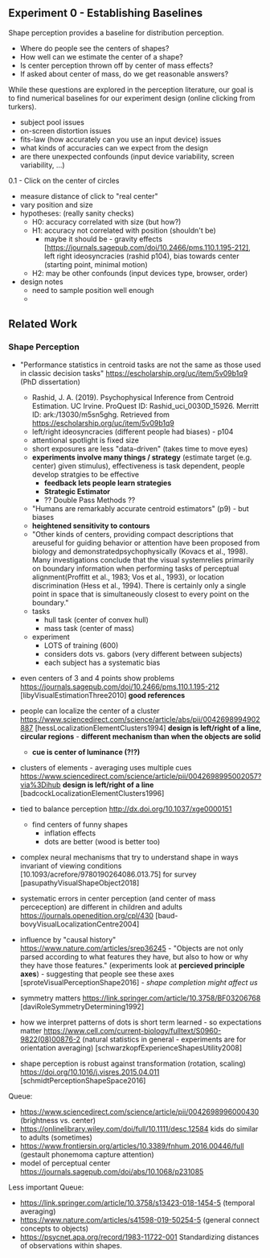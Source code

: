 ## Experiment 0 - Establishing Baselines

Shape perception provides a baseline for distribution perception.

- Where do people see the centers of shapes?
- How well can we estimate the center of a shape?
- Is center perception thrown off by center of mass effects?
- If asked about center of mass, do we get reasonable answers?

While these questions are explored in the perception literature, our goal is to find numerical baselines for our experiment design (online clicking from turkers).

- subject pool issues
- on-screen distortion issues
- fits-law (how accurately can you use an input device) issues
- what kinds of accuracies can we expect from the design
- are there unexpected confounds (input device variability, screen variability, ...)

0.1 - Click on the center of circles

- measure distance of click to "real center"
- vary position and size
- hypotheses: (really sanity checks)
  - H0: accuracy correlated with size (but how?)
  - H1: accuracy not correlated with position (shouldn't be)
    - maybe it should be - gravity effects [https://journals.sagepub.com/doi/10.2466/pms.110.1.195-212], left right ideosyncracies (rashid p104), bias towards center (starting point, minimal motion) 
  - H2: may be other confounds (input devices type, browser, order)
- design notes
  - need to sample position well enough
  -

## Related Work

### Shape Perception

- "Performance statistics in centroid tasks are not the same as those used in classic decision tasks" https://escholarship.org/uc/item/5v09b1q9 (PhD dissertation)
  - Rashid, J. A. (2019). Psychophysical Inference from Centroid Estimation. UC Irvine. ProQuest ID: Rashid_uci_0030D_15926. Merritt ID: ark:/13030/m5sn5ghg. Retrieved from https://escholarship.org/uc/item/5v09b1q9
  - left/right ideosyncracies (different people had biases) - p104
  - attentional spotlight is fixed size
  - short exposures are less "data-driven" (takes time to move eyes)
  - **experiments involve many things / strategy** (estimate target (e.g. center) given stimulus), effectiveness is task dependent, people develop stratgies to be effective
    - **feedback lets people learn strategies**
    - **Strategic Estimator**
    - ?? Double Pass Methods ??
  - "Humans are remarkably accurate centroid estimators" (p9) - but biases
  - **heightened sensitivity to contours**
  - "Other kinds of centers, providing compact descriptions that areuseful for guiding behavior or attention have been proposed from biology and demonstratedpsychophysically (Kovacs et al., 1998).  Many investigations conclude that the visual systemrelies  primarily  on  boundary  information  when  performing  tasks  of  perceptual  alignment(Proffitt et al., 1983; Vos et al., 1993), or location discrimination (Hess et al., 1994).  There is certainly only a single point in space that is simultaneously closest to every point on the boundary."
  - tasks
    - hull task (center of convex hull)
    - mass task (center of mass)
  - experiment
    - LOTS of training (600)
    - considers dots vs. gabors (very different between subjects)
    - each subject has a systematic bias

- even centers of 3 and 4 points show problems https://journals.sagepub.com/doi/10.2466/pms.110.1.195-212 [libyVisualEstimationThree2010] **good references**

- people can localize the center of a cluster https://www.sciencedirect.com/science/article/abs/pii/0042698994902887 [hessLocalizationElementClusters1994] **design is left/right of a line, circular regions** - **different mechanism than when the objects are solid**
  - **cue is center of luminance (?!?)**
- clusters of elements - averaging uses multiple cues https://www.sciencedirect.com/science/article/pii/0042698995002057?via%3Dihub **design is left/right of a line** [badcockLocalizationElementClusters1996]

- tied to balance perception http://dx.doi.org/10.1037/xge0000151
  - find centers of funny shapes
    - inflation effects
    - dots are better (wood is better too)

- complex neural mechanisms that try to understand shape in ways invariant of viewing conditions [10.1093/acrefore/9780190264086.013.75] for survey [pasupathyVisualShapeObject2018]
- systematic errors in center perception (and center of mass perceception) are different in children and adults https://journals.openedition.org/cpl/430 [baud-bovyVisualLocalizationCentre2004]
- influence by "causal history" https://www.nature.com/articles/srep36245 - "Objects are not only parsed according to what features they have, but also to how or why they have those features." (experiments look at **percieved principle axes**) - suggesting that people see these axes [sproteVisualPerceptionShape2016] - *shape completion might affect us*
- symmetry matters https://link.springer.com/article/10.3758/BF03206768 [daviRoleSymmetryDetermining1992]

- how we interpret patterns of dots is short term learned - so expectations matter https://www.cell.com/current-biology/fulltext/S0960-9822(08)00876-2 (natural statistics in general - experiments are for orientation averaging) [schwarzkopfExperienceShapesUtility2008]

- shape perception is robust against transformation (rotation, scaling) https://doi.org/10.1016/j.visres.2015.04.011 [schmidtPerceptionShapeSpace2016]


Queue:
- https://www.sciencedirect.com/science/article/pii/0042698996000430 (brightness vs. center)
- https://onlinelibrary.wiley.com/doi/full/10.1111/desc.12584 kids do similar to adults (sometimes)
- https://www.frontiersin.org/articles/10.3389/fnhum.2016.00446/full (gestault phonemoma capture attention)
- model of perceptual center https://journals.sagepub.com/doi/abs/10.1068/p231085

Less important Queue:
- https://link.springer.com/article/10.3758/s13423-018-1454-5 (temporal averaging)
- https://www.nature.com/articles/s41598-019-50254-5 (general connect concepts to objects)
- https://psycnet.apa.org/record/1983-11722-001 Standardizing distances of observations within shapes.
